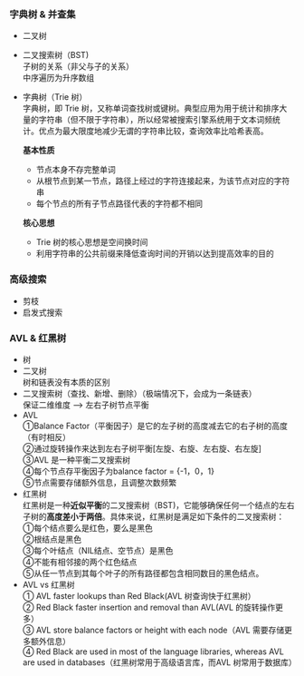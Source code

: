 ### 字典树 & 并查集
* 二叉树
* 二叉搜索树（BST)  
  子树的关系（非父与子的关系）  
  中序遍历为升序数组 
* 字典树（Trie 树）  
	字典树，即 Trie 树，又称单词查找树或键树。典型应用为用于统计和排序大量的字符串（但不限于字符串），所以经常被搜索引擎系统用于文本词频统计。优点为最大限度地减少无谓的字符串比较，查询效率比哈希表高。

   	**基本性质**  
	* 节点本身不存完整单词
	* 从根节点到某一节点，路径上经过的字符连接起来，为该节点对应的字符串  
	* 每个节点的所有子节点路径代表的字符都不相同  

	**核心思想**  
	* Trie 树的核心思想是空间换时间
	* 利用字符串的公共前缀来降低查询时间的开销以达到提高效率的目的  

### 高级搜索
* 剪枝  
* 启发式搜索


### AVL & 红黑树  
* 树
* 二叉树  
	树和链表没有本质的区别
* 二叉搜索树（查找、新增、删除）（极端情况下，会成为一条链表）  
	保证二维维度 --> 左右子树节点平衡
* AVL		  
	①Balance Factor（平衡因子）是它的左子树的高度减去它的右子树的高度（有时相反）  
	②通过旋转操作来达到左右子树平衡[左旋、右旋、左右旋、右左旋]  
	③AVL 是一种平衡二叉搜索树  
	④每个节点存平衡因子为balance factor = {-1，0，1}  
	⑤节点需要存储额外信息，且调整次数频繁  
* 红黑树  
  红黑树是一种**近似平衡**的二叉搜索树（BST)，它能够确保任何一个结点的左右子树的**高度差小于两倍**。具体来说，红黑树是满足如下条件的二叉搜索树：  
	①每个结点要么是红色，要么是黑色  
	②根结点是黑色  
	③每个叶结点（NIL结点、空节点）是黑色  
	④不能有相邻接的两个红色结点  
	⑤从任一节点到其每个叶子的所有路径都包含相同数目的黑色结点。  
* AVL vs 红黑树  
	① AVL faster lookups than Red Black(AVL 树查询快于红黑树）  
	② Red Black faster insertion and removal than AVL(AVL 的旋转操作更多）  
	③ AVL store balance factors or height with each node（AVL 需要存储更多额外信息）    
	④ Red Black are used in most of the language libraries, whereas AVL are used in databases（红黑树常用于高级语言库，而AVL 树常用于数据库）